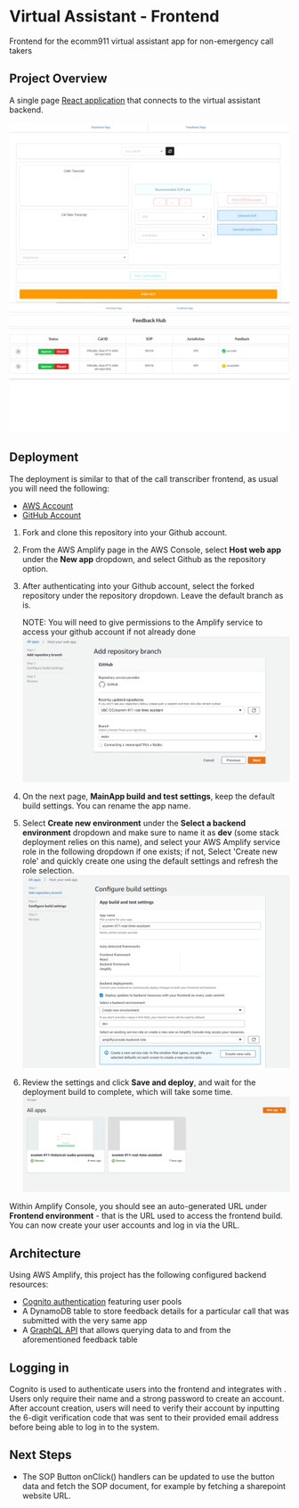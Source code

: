 # Virtual Assistant - Frontend
Frontend for the ecomm911 virtual assistant app for non-emergency call takers

## Project Overview

A single page [React application](https://github.com/facebook/create-react-app) that connects to the virtual assistant
backend.

![alt text](real-time-assistant-assistantUI.PNG)
![alt text](real-time-assistant-feedbackUI.PNG)

## Deployment

The deployment is similar to that of the call transcriber frontend, as usual you will need the following:
* [AWS Account](https://aws.amazon.com/account/)
* [GitHub Account](https://github.com)

1) Fork and clone this repository into your Github account.
2) From the AWS Amplify page in the AWS Console, select **Host web app** under the **New app** dropdown, and select Github as the repository option.
3) After authenticating into your Github account, select the forked repository under the repository dropdown. Leave the default branch as is.
   
   NOTE: You will need to give permissions to the Amplify service to access your github account if not already done
   ![alt text](frontend-step-1.PNG)
4) On the next page, **MainApp build and test settings**, keep the default build settings. You can rename the app name.
5) Select **Create new environment** under the **Select a backend environment** dropdown and make sure to name it as **dev** (some stack deployment relies on this name), and select your AWS Amplify service role in the following dropdown if one exists; if not, Select 'Create new role' and quickly create one using the default settings and refresh the role selection.
   ![alt text](frontend-step-2.PNG)
6) Review the settings and click **Save and deploy**, and wait for the deployment build to complete, which will take some time.
   ![alt text](frontend-step-3.PNG)


Within Amplify Console, you should see an auto-generated URL under **Frontend environment** - that is the URL used to access the frontend build. You can now create your user accounts and log in via the URL.

## Architecture

Using AWS Amplify, this project has the following configured backend resources:
* [Cognito authentication](https://docs.amplify.aws/lib/auth/getting-started/q/platform/js) featuring user pools
* A DynamoDB table to store feedback details for a particular call that was submitted with the very same app
* A [GraphQL API](https://docs.amplify.aws/guides/api-graphql/building-a-form-api/q/platform/js) that allows querying data to and from the aforementioned feedback table

## Logging in

Cognito is used to authenticate users into the frontend and integrates with . Users only require their name and a strong password to create an account.
After account creation, users will need to verify their account by inputting the 6-digit verification code that was sent to their provided email address before being able to log in to the system.

## Next Steps

* The SOP Button onClick() handlers can be updated to use the button data and fetch the SOP document, for example by fetching a sharepoint website URL.